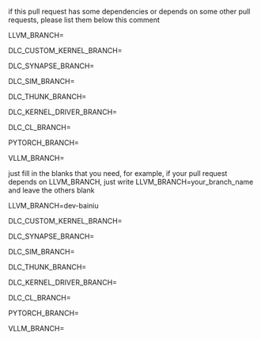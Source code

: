 if this pull request has some dependencies or depends on some other pull requests, please list them below this comment

LLVM_BRANCH=

DLC_CUSTOM_KERNEL_BRANCH=

DLC_SYNAPSE_BRANCH=

DLC_SIM_BRANCH=

DLC_THUNK_BRANCH=

DLC_KERNEL_DRIVER_BRANCH=

DLC_CL_BRANCH=

PYTORCH_BRANCH=

VLLM_BRANCH=

just fill in the blanks that you need, for example, if your pull request depends on LLVM_BRANCH, just write LLVM_BRANCH=your_branch_name and leave the others blank

LLVM_BRANCH=dev-bainiu

DLC_CUSTOM_KERNEL_BRANCH=

DLC_SYNAPSE_BRANCH=

DLC_SIM_BRANCH=

DLC_THUNK_BRANCH=

DLC_KERNEL_DRIVER_BRANCH=

DLC_CL_BRANCH=

PYTORCH_BRANCH=

VLLM_BRANCH=

